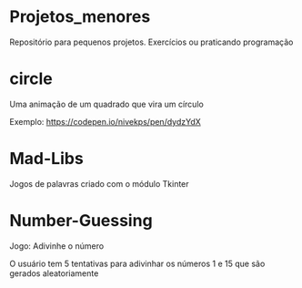 # Projetos_menores
Repositório para pequenos projetos. Exercícios ou praticando programação 

# circle 

Uma animação de um quadrado que vira um círculo 


Exemplo: https://codepen.io/nivekps/pen/dydzYdX

# Mad-Libs

Jogos de palavras criado com o módulo Tkinter

# Number-Guessing

Jogo: Adivinhe o número 

O usuário tem 5 tentativas para adivinhar os números 1 e 15 que são gerados aleatoriamente 
